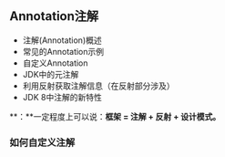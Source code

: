 ## Annotation注解

- 注解(Annotation)概述 
- 常见的Annotation示例 
- 自定义Annotation 
- JDK中的元注解 
- 利用反射获取注解信息（在反射部分涉及） 
- JDK 8中注解的新特性



**：**一定程度上可以说：**框架 = 注解 + 反射 + 设计模式。**

### 如何自定义注解

